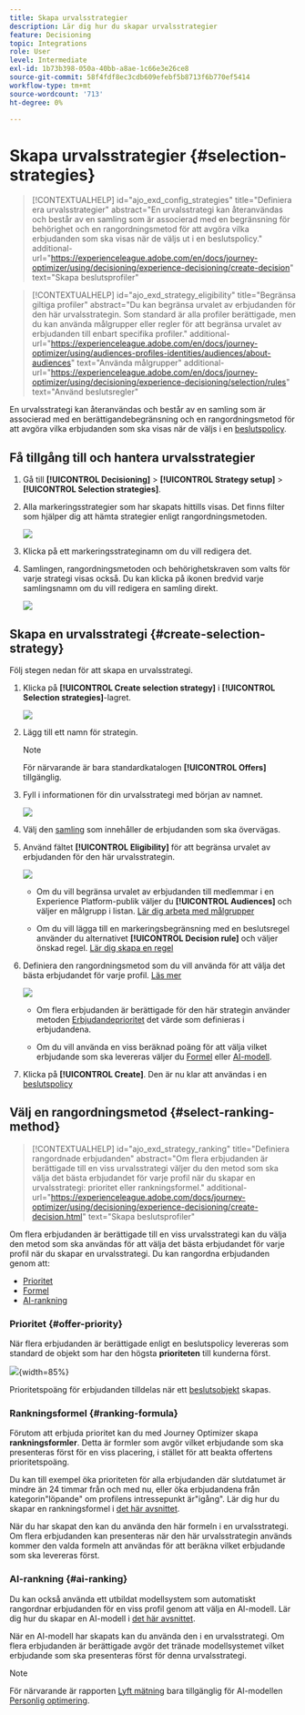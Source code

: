 ```yaml
---
title: Skapa urvalsstrategier
description: Lär dig hur du skapar urvalsstrategier
feature: Decisioning
topic: Integrations
role: User
level: Intermediate
exl-id: 1b73b398-050a-40bb-a8ae-1c66e3e26ce8
source-git-commit: 58f4fdf8ec3cdb609efebf5b8713f6b770ef5414
workflow-type: tm+mt
source-wordcount: '713'
ht-degree: 0%

---
```


# Skapa urvalsstrategier {#selection-strategies}

>[!CONTEXTUALHELP]
>id="ajo_exd_config_strategies"
>title="Definiera era urvalsstrategier"
>abstract="En urvalsstrategi kan återanvändas och består av en samling som är associerad med en begränsning för behörighet och en rangordningsmetod för att avgöra vilka erbjudanden som ska visas när de väljs ut i en beslutspolicy."
>additional-url="https://experienceleague.adobe.com/en/docs/journey-optimizer/using/decisioning/experience-decisioning/create-decision" text="Skapa beslutsprofiler"

>[!CONTEXTUALHELP]
>id="ajo_exd_strategy_eligibility"
>title="Begränsa giltiga profiler"
>abstract="Du kan begränsa urvalet av erbjudanden för den här urvalsstrategin. Som standard är alla profiler berättigade, men du kan använda målgrupper eller regler för att begränsa urvalet av erbjudanden till enbart specifika profiler."
>additional-url="https://experienceleague.adobe.com/en/docs/journey-optimizer/using/audiences-profiles-identities/audiences/about-audiences" text="Använda målgrupper"
>additional-url="https://experienceleague.adobe.com/en/docs/journey-optimizer/using/decisioning/experience-decisioning/selection/rules" text="Använd beslutsregler"

En urvalsstrategi kan återanvändas och består av en samling som är associerad med en berättigandebegränsning och en rangordningsmetod för att avgöra vilka erbjudanden som ska visas när de väljs i en [beslutspolicy](create-decision.md).

## Få tillgång till och hantera urvalsstrategier

1. Gå till **[!UICONTROL Decisioning]** > **[!UICONTROL Strategy setup]** > **[!UICONTROL Selection strategies]**.

1. Alla markeringsstrategier som har skapats hittills visas. Det finns filter som hjälper dig att hämta strategier enligt rangordningsmetoden.

   ![](assets/strategy-list-filters.png)

1. Klicka på ett markeringsstrateginamn om du vill redigera det.

1. Samlingen, rangordningsmetoden och behörighetskraven som valts för varje strategi visas också. Du kan klicka på ikonen bredvid varje samlingsnamn om du vill redigera en samling direkt.

   ![](assets/strategy-list-edit-collection.png)

## Skapa en urvalsstrategi {#create-selection-strategy}

Följ stegen nedan för att skapa en urvalsstrategi.

1. Klicka på **[!UICONTROL Create selection strategy]** i **[!UICONTROL Selection strategies]**-lagret.

   ![](assets/strategy-create-button.png)

1. Lägg till ett namn för strategin.

   >[!NOTE]
   >
   >För närvarande är bara standardkatalogen **[!UICONTROL Offers]** tillgänglig.

1. Fyll i informationen för din urvalsstrategi med början av namnet.

   ![](assets/strategy-create-screen.png)

1. Välj den [samling](collections.md) som innehåller de erbjudanden som ska övervägas.

1. Använd fältet **[!UICONTROL Eligibility]** för att begränsa urvalet av erbjudanden för den här urvalsstrategin.

   ![](assets/strategy-create-eligibility.png)

   * Om du vill begränsa urvalet av erbjudanden till medlemmar i en Experience Platform-publik väljer du **[!UICONTROL Audiences]** och väljer en målgrupp i listan. [Lär dig arbeta med målgrupper](../audience/about-audiences.md)

   * Om du vill lägga till en markeringsbegränsning med en beslutsregel använder du alternativet **[!UICONTROL Decision rule]** och väljer önskad regel. [Lär dig skapa en regel](rules.md)

1. Definiera den rangordningsmetod som du vill använda för att välja det bästa erbjudandet för varje profil. [Läs mer](#select-ranking-method)

   ![](assets/strategy-create-ranking.png)

   * Om flera erbjudanden är berättigade för den här strategin använder metoden [Erbjudandeprioritet](#offer-priority) det värde som definieras i erbjudandena.

   * Om du vill använda en viss beräknad poäng för att välja vilket erbjudande som ska levereras väljer du [Formel](#ranking-formula) eller [AI-modell](#ai-ranking).

1. Klicka på **[!UICONTROL Create]**. Den är nu klar att användas i en [beslutspolicy](create-decision.md)

## Välj en rangordningsmetod {#select-ranking-method}

>[!CONTEXTUALHELP]
>id="ajo_exd_strategy_ranking"
>title="Definiera rangordnade erbjudanden"
>abstract="Om flera erbjudanden är berättigade till en viss urvalsstrategi väljer du den metod som ska välja det bästa erbjudandet för varje profil när du skapar en urvalsstrategi: prioritet eller rankningsformel."
>additional-url="https://experienceleague.adobe.com/docs/journey-optimizer/using/decisioning/experience-decisioning/create-decision.html" text="Skapa beslutsprofiler"

Om flera erbjudanden är berättigade till en viss urvalsstrategi kan du välja den metod som ska användas för att välja det bästa erbjudandet för varje profil när du skapar en urvalsstrategi. Du kan rangordna erbjudanden genom att:

* [Prioritet](#offer-priority)
* [Formel](#ranking-formula)
* [AI-rankning](#ai-ranking)

### Prioritet {#offer-priority}

När flera erbjudanden är berättigade enligt en beslutspolicy levereras som standard de objekt som har den högsta **prioriteten** till kunderna först.

![](assets/item-priority.png){width=85%}

Prioritetspoäng för erbjudanden tilldelas när ett [beslutsobjekt](items.md) skapas.

### Rankningsformel {#ranking-formula}

Förutom att erbjuda prioritet kan du med Journey Optimizer skapa **rankningsformler**. Detta är formler som avgör vilket erbjudande som ska presenteras först för en viss placering, i stället för att beakta offertens prioritetspoäng.

Du kan till exempel öka prioriteten för alla erbjudanden där slutdatumet är mindre än 24 timmar från och med nu, eller öka erbjudandena från kategorin&quot;löpande&quot; om profilens intressepunkt är&quot;igång&quot;. Lär dig hur du skapar en rankningsformel i [det här avsnittet](ranking/ranking-formulas.md).

När du har skapat den kan du använda den här formeln i en urvalsstrategi. Om flera erbjudanden kan presenteras när den här urvalsstrategin används kommer den valda formeln att användas för att beräkna vilket erbjudande som ska levereras först.

### AI-rankning {#ai-ranking}

Du kan också använda ett utbildat modellsystem som automatiskt rangordnar erbjudanden för en viss profil genom att välja en AI-modell. Lär dig hur du skapar en AI-modell i [det här avsnittet](ranking/create-ai-models.md).

När en AI-modell har skapats kan du använda den i en urvalsstrategi. Om flera erbjudanden är berättigade avgör det tränade modellsystemet vilket erbjudande som ska presenteras först för denna urvalsstrategi.

>[!NOTE]
>
>För närvarande är rapporten [Lyft mätning](ranking/auto-optimization-model.md#lift) bara tillgänglig för AI-modellen [Personlig optimering](ranking/personalized-optimization-model.md).

